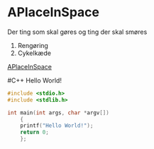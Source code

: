 # APlaceInSpace
Der ting som skal gøres og ting der skal smøres

1. Rengøring
2. Cykelkæde

[APlaceInSpace](https://github.com/zpn492/APlaceInSpace)

#C++ Hello World!

```c++
#include <stdio.h>
#include <stdlib.h> 

int main(int args, char *argv[])
    {
    printf("Hello World!");
    return 0;
    };
```